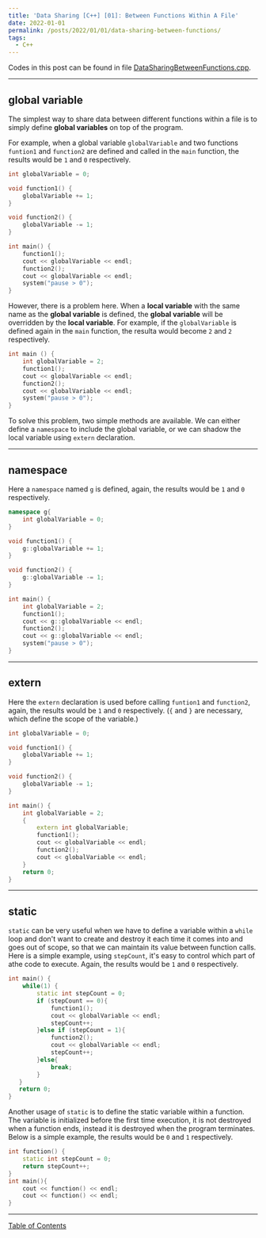 ```yaml
---
title: 'Data Sharing [C++] [01]: Between Functions Within A File'
date: 2022-01-01
permalink: /posts/2022/01/01/data-sharing-between-functions/
tags:
  - C++
---
```


Codes in this post can be found in file [DataSharingBetweenFunctions.cpp](https://github.com/c-huang-tty/c-huang-tty.github.io/blob/master/code/cpp/DataSharing/DataSharingBetweenFunctions.cpp?ts=4).

---
## global variable
The simplest way to share data between different functions within a file is to simply define __global variables__ on top of the program.

For example, when a global variable `globalVariable` and two functions `funtion1` and `function2` are defined and called in the `main` function, the results would be `1` and `0` respectively. 
```cpp
int globalVariable = 0;

void function1() {
    globalVariable += 1;
}

void function2() {
    globalVariable -= 1;
}
```
```cpp
int main() {
    function1();
    cout << globalVariable << endl;
    function2();
    cout << globalVariable << endl;
    system("pause > 0");
}
```

However, there is a problem here. When a __local variable__ with the same name as the __global variable__ is defined, the __global variable__ will be overridden by the __local variable__. For example, if the `globalVariable` is defined again in the `main` function, the resulta would become `2` and `2` respectively. 
```cpp
int main () {
    int globalVariable = 2;
    function1();
    cout << globalVariable << endl;
    function2();
    cout << globalVariable << endl;
    system("pause > 0");
}
```
To solve this problem, two simple methods are available. We can either define a `namespace` to include the global variable, or we can shadow the local variable using `extern` declaration.

---
## namespace
Here a `namespace` named `g` is defined, again, the results would be `1` and `0` respectively.
```cpp
namespace g{
    int globalVariable = 0;
}

void function1() {
    g::globalVariable += 1;
}

void function2() {
    g::globalVariable -= 1;
}
```
```cpp
int main() {
    int globalVariable = 2;
    function1();
    cout << g::globalVariable << endl;
    function2();
    cout << g::globalVariable << endl;
    system("pause > 0");
}
```

---
## extern
Here the `extern` declaration is used before calling `funtion1` and `function2`, again, the results would be `1` and `0` respectively. (`{` and `}` are necessary, which define the scope of the variable.)
```cpp
int globalVariable = 0;

void function1() {
    globalVariable += 1;
}

void function2() {
    globalVariable -= 1;
}
```
```cpp
int main() {
    int globalVariable = 2;	
    {
        extern int globalVariable;
        function1();
        cout << globalVariable << endl; 	
        function2();
        cout << globalVariable << endl;
    }
    return 0;
}
```

---
## static
`static` can be very useful when we have to define a variable within a `while` loop and don't want to create and destroy it each time it comes into and goes out of scope, so that we can maintain its value between function calls. Here is a simple example, using `stepCount`, it's easy to control which part of athe code to execute. Again, the results would be `1` and `0` respectively.   
```cpp
int main() {
    while(1) {
        static int stepCount = 0; 
        if (stepCount == 0){
            function1();
            cout << globalVariable << endl;
            stepCount++;
        }else if (stepCount = 1){
            function2();
            cout << globalVariable << endl;
            stepCount++;
        }else{
            break;
        }
   }  
   return 0;
}
```
Another usage of `static` is to define the static variable within a function. The variable is initialized before the first time execution, it is not destroyed when a function ends, instead it is destroyed when the program terminates. Below is a simple example, the results would be `0` and `1` respectively.   
```cpp
int function() {
    static int stepCount = 0;
    return stepCount++;
}
int main(){
    cout << function() << endl;
    cout << function() << endl;
}

```

---
[Table of Contents](https://c-huang-tty.github.io/posts/2100/01/01/table-of-contents/)

